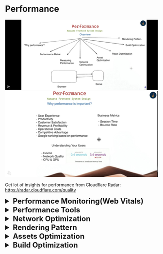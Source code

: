 # Performance

![img.png](images/img.png)
![img_1.png](images/img_1.png)

Get lot of insights for performance from Cloudflare Radar: https://radar.cloudflare.com/quality


<details >
 <summary style="font-size: x-large; font-weight: bold">Performance Monitoring(Web Vitals)</summary>

https://web.dev/articles/vitals
![img_8.png](images/img_8.png)

`Interaction to Next Paint (INP)` was initially developed as an experimental metric to address the runtime performance issues present on the web more comprehensively than `First Input Delay (FID)`.

![img_4.png](images/img_4.png)
<details >
 <summary style="font-size: large; font-weight: bold">LCP(Largest Contentful Paint)</summary>

LCP reports the render time of the largest image or text block visible in the viewport, relative to when the user first navigated to the page.

![img_2.png](images/img_2.png)
![img_9.png](images/img_9.png)

In the first example, the Instagram logo is loaded relatively early and it remains the largest element even as other content is progressively shown. In the Google Search results page example, the largest element is a paragraph of text that is displayed before any of the images or logo finish loading. Since all the individual images are smaller than this paragraph, it remains the largest element throughout the load process.
</details>


<details >
 <summary style="font-size: large; font-weight: bold">CLS(Cumulative Layout Shift)</summary>

CLS is a measure of the largest burst of layout shift scores for every unexpected layout shift that occurs during the entire lifecycle of a page.

![img_6.png](images/img_6.png)

</details>



<details >
 <summary style="font-size: large; font-weight: bold">INP(Interaction to Next Paint)</summary>

INP is a metric that assesses a page's overall responsiveness to user interactions by observing the latency of all click, tap, and keyboard interactions that occur throughout the lifespan of a user's visit to a page. The final INP value is the longest interaction observed, ignoring outliers.

![WSmcjiQC4lyLxGoES4dd.gif](images/WSmcjiQC4lyLxGoES4dd.gif)

![img_5.png](images/img_5.png)

INP is the successor metric to First Input Delay (FID). While both are responsiveness metrics, FID only measured the input delay of the first interaction on a page. INP improves on FID by observing all interactions on a page, beginning from the input delay, to the time it takes to run event handlers, and finally up until the browser has painted the next frame.
</details>

Do this in browser using LightHouse
![img_7.png](images/img_7.png)

![img_10.png](images/img_10.png)
![img_11.png](images/img_11.png)
![img_12.png](images/img_12.png)
</details>





<details >
 <summary style="font-size: x-large; font-weight: bold">Performance Tools</summary>

### Real User Data Monitoring
1. [CRUX](https://developer.chrome.com/docs/crux)
2. [pagespeed.web.dev](https://pagespeed.web.dev/analysis/https-lensview-io/wn663h5be9?form_factor=mobile) (Free)
3. [requestmetrics.com](https://requestmetrics.com/)(Free)
4. [clarity.microsoft.com/](https://clarity.microsoft.com/)(Free)
4. NewRelic
5. Sentry
6. Google Analytics


### Simulated Data
1. [webpagetest.org](https://www.webpagetest.org/result/240712_BiDcDP_2W9/)
   1. ![video.gif](images/video.gif)


### Developer Mode 
1. LightHouse
   - Always used in Incognito mode, an installed extension might affect the result
   - Dock the dev tool section, as putting it in bottom or right side will affect screen size
   - Choose the right device (Mobile or Desktop) then start test
2. Network Tab
3. Performance Tab


</details>





<details >
 <summary style="font-size: x-large; font-weight: bold">Network Optimization</summary>

1. Critical Rendering Path
2. Minimize the number of HTTP requests
3. Async loading of JS: async / defer
4. Avoid Redirection
5. Resource Hinting
6. Early Hints
7. HTTP upgrade methods (http1.1 vs http2 vs http3)
8. Compression: brotli / gzip 
9. HTTP caching: Cache Control 
10. Caching using Service Worker

<details >
 <summary style="font-size: large; font-weight: bold">Critical Rendering Path</summary>

Go through the details how CRP works in [Networking section(How the web work -> CRP)](../09-networking/readme.md#disadvantage)
![img_14.png](images/img_14.png)

## _First packet is of 14KB_

- Above point is important as we can make our app such that all required bear minimum 
HTML, CSS & JS are bundle together whose size is below 14KB. This will allow our app
to show something to user very quickly then we can start putting other required files
in parallel.
- This might be straight forward in Vanilla JS project but framework also we have tools and plugin to achieve this
</details>


<details >
 <summary style="font-size: large; font-weight: bold">Minimize the number of HTTP requests</summary>

Challenges
- Connection Time(TCP, SSL): Each request we make has to go through the multiple connection like TCP, SSL etc which can take time and slow down our app
- Browser Limit per domain(6-10 max parallel calls can be made)

Solution
- Inline CSS
- Inline JS
- Base64 for image
- SVG for image

Here by applying above solution we trying to reduce network which can be costlier in terms of application performance

Example:

**Scenario-1:** 
- When we are loading our style is being loaded from file
- All the images are used as .png file

![img_15.png](images/img_15.png)
![img_16.png](images/img_16.png)

Here you can see how there are more network calls and because of this there quite gap between FCP & LCP


**Scenario-2:**
- When we insert the required CSS in head tag directly in `index.html`
- Replace all the images with SVG

![img_17.png](images/img_17.png)
![img_18.png](images/img_18.png)

Here we have only one network call and it is very fast. There is very little gap between FCP & LCP

We only need to add the required CSS, which is needed when the user first navigated to the page, and we have very fast LCP
</details>



<details >
 <summary style="font-size: large; font-weight: bold">Async loading of JS</summary>

For more details refer [HTML section](../01-html/readme.md)
![img_19.png](images/img_19.png)


```html
<!-- index.html -->
<head>
    <script src="index.js"></script>
</head>
<body>
...
</body>
```

```js
//index.js
function addListner() {
  document.querySelectorAll(".card").forEach((card) =>
    card.addEventListener("click", function () {
      alert("Hi");
    })
  );
}

// We will not get error even though JS file has ran before HTML loads
// because below line will add lister once window is loaded
window.onload = addListner;
```

**Scenario-1:**
Script tag with no special attributes

![img_20.png](images/img_20.png)


**Scenario-2:**
Script tag with `async` attribute

![img_21.png](images/img_21.png)


**Scenario-3:**
Script tag with `defer` attribute

![img_22.png](images/img_22.png)
</details>


<details >
 <summary style="font-size: large; font-weight: bold">Avoid Redirection</summary>

- Avoid redirection from http to https
- Use website https://hstspreload.org/ to register your domain. So that whenever we call our domain with http then this website takes care of redirection and our server never gets the https request

</details>



<details >
 <summary style="font-size: large; font-weight: bold">Resource Hinting</summary>

![img_23.png](images/img_23.png)
![img_24.png](images/img_24.png)
![img_25.png](images/img_25.png)


<details >
 <summary style="font-size: medium; font-weight: bold">Preconnect</summary>

The `preconnect` hint is used to establish a connection to another origin from where you are fetching critical resources. For example, you may be hosting your images or assets on a CDN or other cross-origin:

```html
<head>
   <link rel="preconnect" href="https://cdn.glitch.global" /<
</head>
```

![img_27.png](images/img_27.png)
![img_26.png](images/img_26.png)
https://learn-performance-resource-hints.glitch.me/1

A common use case for preconnect is Google Fonts.

```html
<link rel="preconnect" href="https://fonts.googleapis.com">
<link rel="preconnect" href="https://fonts.gstatic.com" crossorigin>
```
The crossorigin attribute is used to indicate whether a resource must be fetched using Cross-Origin Resource Sharing (CORS). When using the preconnect hint, if the resource being downloaded from the origin uses CORS—such as font files—then you need to add the crossorigin attribute to the preconnect hint.

**Note:** If you omit the `crossorigin` attribute, the browser opens a new connection when it downloads the font files, and doesn't reuse the connection opened with the `preconnect` hints.

https://web.dev/learn/performance/resource-hints?continue=https%3A%2F%2Fweb.dev%2Flearn%2Fperformance%23article-https%3A%2F%2Fweb.dev%2Flearn%2Fperformance%2Fresource-hints#preconnect
</details>


<details >
 <summary style="font-size: medium; font-weight: bold">dns-prefetch</summary>

While opening connections to cross-origin servers early can significantly improve initial page load time, it may not be either reasonable or possible to establish connections to many cross-origin servers at once. If you're concerned that you may be overusing preconnect, a much less costly resource hint is the dns-prefetch hint.

Per its name, dns-prefetch doesn't establish a connection to a cross-origin server, but rather just performs the DNS lookup for it ahead of time. A DNS lookup occurs when a domain name is resolved to its underlying IP address. While layers of DNS caches at the device and network levels help to make this a generally fast process, it still takes some amount of time.

```html
<link rel="dns-prefetch" href="https://fonts.googleapis.com">
<link rel="dns-prefetch" href="https://fonts.gstatic.com">
```
![img_28.png](images/img_28.png)
DNS lookups are fairly inexpensive, and because of their relatively small cost, they may be a more appropriate tool in some cases than a preconnect. In particular, it may be a desirable resource hint to use in cases of links that navigate to other websites that you think the user is likely to follow. dnstradamus is one such tool that does this automatically using JavaScript, and uses the Intersection Observer API to inject dns-prefetch hints into the current page's HTML when links to other websites are scrolled into the user's viewport.

https://web.dev/learn/performance/resource-hints?continue=https%3A%2F%2Fweb.dev%2Flearn%2Fperformance%23article-https%3A%2F%2Fweb.dev%2Flearn%2Fperformance%2Fresource-hints#dns-prefetch
</details>


<details >
 <summary style="font-size: medium; font-weight: bold">Preload</summary>

The `preload` resource hint instructs the browser to initiate a request for a resource. This is helpful when a critical resource is not immediately discoverable, for example a `background-image` URL.

This demo uses uses CSS `background-image` to create the image grid below, as opposed to `img` elements. To download the first image quicker, the page includes a `preload` hint for the first image resource.


```html
<link rel="preload"
      href="https://cdn.glitch.global/db01a8e4-9230-4c5c-977d-85d0e0c3e74c/image-1.jpg?v=1669198400523"
      as="image" />
```

![img_29.png](images/img_29.png)
![img_30.png](images/img_30.png)
https://learn-performance-resource-hints.glitch.me/3

### Usecase👇🏻


`preload` directives should be limited to late-discovered critical resources. The most common use cases are font files, CSS files fetched through `@import` declarations, or CSS `background-image` resources that are likely to be `Largest Contentful Paint (LCP)` candidates. In such cases, these files wouldn't be discovered by the `preload scanner` as the resource is referenced in external resources.

![img_31.png](images/img_31.png)

https://web.dev/learn/performance/resource-hints?continue=https%3A%2F%2Fweb.dev%2Flearn%2Fperformance%23article-https%3A%2F%2Fweb.dev%2Flearn%2Fperformance%2Fresource-hints#preload
</details>


<details >
 <summary style="font-size: medium; font-weight: bold">Prefetch</summary>

The prefetch directive is used to initiate a low priority request for a resource likely to be used for future navigations:

```html
<link rel="prefetch" href="/next-page.css" as="style">
```
This directive largely follows the same format as the `preload` directive, only the `<link>` element's rel attribute uses a value of `prefetch` instead. Unlike the `preload` directive, however, `prefetch` is largely speculative in that you're initiating a fetch for a resource for a future navigation that may or may not happen.

There are times when `prefetch` can be beneficial—for example, if you've identified a user flow on your website that most users follow to completion, a `prefetch` for a render-critical resource for those future pages can help to reduce load times for them.

Note: Given the speculative nature of prefetch, its use comes with the potential downside that data used to fetch the resource may go unused if the user does not navigate to the page that ends up needing the prefetched resource. Rely on your analytics or other data sources for your website's usage patterns to decide for yourself if using prefetch is a good idea. Alternatively, you can use the Save-Data hint to opt out of prefetches for users who have specified a preference for reduced data usage

https://web.dev/learn/performance/resource-hints?continue=https%3A%2F%2Fweb.dev%2Flearn%2Fperformance%23article-https%3A%2F%2Fweb.dev%2Flearn%2Fperformance%2Fresource-hints#prefetch
</details>


<details >
 <summary style="font-size: medium; font-weight: bold">Fetchpriority</summary>

You can use the `Fetch Priority API` through its fetchpriority attribute to increase the priority of a resource. You can use the attribute with `<link>`, `<img>`, and `<script>` elements.

This demo assigns a fetchpriority="high" to the first, larger image, while a fetchpriority="low" to the remaining images.

![img_32.png](images/img_32.png)
https://learn-performance-resource-hints.glitch.me/5

By default, images are fetched with a lower priority. After layout, if the image is found to be within the initial viewport, the priority is increased to **High** priority. In the preceding HTML snippet, fetchpriority immediately tells the browser to download the larger LCP image with a **High** priority, while the less important thumbnail images are downloaded with a lower priority.

Modern browsers load resources in two phases. The first phase is reserved for critical resources and ends once all blocking scripts have been downloaded and executed. During this phase, **Low** priority resources may be delayed from downloading. By using `fetchpriority="high"` you can increase the priority of a resource, enabling the browser to download it during the first phase.

https://web.dev/learn/performance/resource-hints?continue=https%3A%2F%2Fweb.dev%2Flearn%2Fperformance%23article-https%3A%2F%2Fweb.dev%2Flearn%2Fperformance%2Fresource-hints#fetch_priority_api
</details>

</details>

<details >
 <summary style="font-size: large; font-weight: bold">Early Hints</summary>

Websites have become more sophisticated over time. As such, it's not unusual that a server needs to perform non-trivial work (for example, access to databases, or CDNs accessing the origin server) to produce the HTML for the requested page. Unfortunately, this "server think-time" results in extra latency before the browser can start rendering the page. Indeed, the connection effectively goes idle for as long as it takes the server to prepare the response

![img_33.png](images/img_33.png)

Early Hints is an HTTP status code (`103 Early Hints`) used to send a preliminary HTTP response ahead of a final response. This allows a server to send hints to the browser about critical subresources (for example, style sheets for the page, critical JavaScript) or origins that will be likely used by the page, while the server is busy generating the main resource. The browser can use those hints to warm up connections, and request subresources, while waiting for the main resource. In other words, Early Hints helps the browser take advantage of such "server think-time" by doing some work in advance, thereby speeding up page loads.

![img_34.png](images/img_34.png)

In some cases, the performance improvement to the Largest Contentful Paint can go from several hundred milliseconds, as observed by Shopify and by Cloudflare, and up to a second faster, as seen in this before and after comparison:

![img_35.png](images/img_35.png)

https://developer.chrome.com/docs/web-platform/early-hints#:~:text=The%20browser%20can%20use%20those,thereby%20speeding%20up%20page%20loads.
</details>


<details >
 <summary style="font-size: large; font-weight: bold">HTTP upgrade methods</summary>


![img_37.png](images/img_37.png)
![img_36.png](images/img_36.png)

- HTTP 1.0 was finalized and fully documented in 1996. Every
  request to the same server requires a separate TCP connection.

- HTTP 1.1 was published in 1997. A TCP connection can be left
  open for reuse (persistent connection), but it doesn’t solve the HOL
  (head-of-line) blocking issue.
   - **HOL blocking** - when the number of allowed parallel requests in the
     browser is used up, subsequent requests need to wait for the former
     ones to complete.
     53

- HTTP 2.0 was published in 2015. It addresses HOL issue through
  request multiplexing, which eliminates HOL blocking at the application
  layer, but HOL still exists at the transport (TCP) layer.
  As you can see in the diagram, HTTP 2.0 introduced the concept of
  HTTP “streams”: an abstraction that allows multiplexing different HTTP
  exchanges onto the same TCP connection. Each stream doesn’t need
  to be sent in order.

- HTTP 3.0 first draft was published in 2020. It is the proposed
  successor to HTTP 2.0. It uses QUIC instead of TCP for the underlying
  transport protocol, thus removing HOL blocking in the transport layer.
  QUIC is based on UDP. It introduces streams as first-class citizens at
  the transport layer. QUIC streams share the same QUIC connection,
  so no additional handshakes and slow starts are required to create
  new ones, but QUIC streams are delivered independently such that in
  most cases packet loss affecting one stream doesn't affect others.

Referred Video: https://www.youtube.com/watch?v=a-sBfyiXysI&t=2s


Two main factors dictate which HTTP version will be used for a website:

1. **Server Configuration:** The web server software that hosts the website plays a crucial role. The server administrator configures it to support specific HTTP versions (e.g., HTTP/1.1, HTTP/2). A website can only use a version that the server actively supports.

2. **Client Capabilities:** The web browser or client application used to access the website also has its part. Modern browsers typically support the latest HTTP versions (e.g., HTTP/2). However, older browsers might be limited to earlier versions (e.g., HTTP/1.1).

Here's how the negotiation happens:

* When you try to access a website, your browser initiates a connection with the server.
* The server sends a response header that includes information about the supported HTTP versions.
* The browser checks its own capabilities and negotiates the highest mutually supported version for optimal communication.

In most cases, with modern browsers and up-to-date servers, you'll automatically use the most efficient HTTP version available.

![img_38.png](images/img_38.png)
![img_39.png](images/img_39.png)

#### HTTP/2 & HTTP/3 both need https connection.

Therefore we need to setup our server with SSL certificate to enable `https` connection, then
we use library `spdy` on express server to setup HTTP/2

Below is small example to see this in action

#### HTTP/1.1
When using HTTP/1.1, browsers impose a per-domain limit of 6-8 connections, depending on the browser implementation. This allows at most 6-8 concurrent requests per domain.
![img_40.png](images/img_40.png)

#### HTTP/2
With the HTTP/2 protocol, browsers have to open only 1 connection per domain. However, thanks to its multiplexing feature, HTTP/2 does not quite raise the limit, but simply removes the theoretical limit on the number of concurrent requests per domain.

It is virtually unlimited in the sense that browsers and servers may limit the number of concurrent requests via the HTTP/2 configuration parameter called SETTINGS_MAX_CONCURRENT_STREAMS.

In practice, typical limits are around 100 but could be larger (or, less commonly, smaller), depending on browser implementation and on the server you connect to

![img_41.png](images/img_41.png)
All request are done in parallel in HTTP/2.



```js
//index.js

const express = require("express");
const spdy = require('spdy');
const fs = require("fs");


const PORT = 3010;
const app = express();

app.use(express.static('public'));

app.get('/', (req, res) => {
   console.log(req.url);
   res.sendFile(__dirname + '/index.html');
});

const CERT_DIR = `${__dirname}/cert`;

const server = spdy.createServer(
        {
           key: fs.readFileSync(`${CERT_DIR}/server.key`),
           cert: fs.readFileSync(`${CERT_DIR}/server.cert`),
        },
        app
);

server.listen(PORT, () => {
   console.log(`Server started at https://localhost:${PORT}`);
});
```

Complete code: https://github.com/namastedev/namaste-frontend-system-design/tree/master/Performance/Network%20Optimization/example4

</details>



<details >
 <summary style="font-size: large; font-weight: bold">Compression: brotli / gzip</summary>

Brotli is a newer compression algorithm which can provide even better text compression results than gzip. According to CertSimple, Brotli performance is:

- `14% smaller than gzip` for JavaScript
- `21% smaller than gzip` for HTML
- `17% smaller than gzip` for CSS

1. To use Brotli, your server must support **HTTPS**. 
2. Brotli is supported in the latest versions of most browsers. 
Browsers that support Brotli will include br in Accept-Encoding headers:
   `Accept-Encoding: gzip, deflate, br`

![img_42.png](images/img_42.png)
![img_43.png](images/img_43.png)
![img_44.png](images/img_44.png)

To know how to set things up: https://web.dev/articles/codelab-text-compression-brotli
</details>


<details >
 <summary style="font-size: large; font-weight: bold">Caching</summary>

- Use Cache Policy(cache-control, expire, etag, last-modified)
- Service Worker
To know more refer Database module
</details>

</details>







<details >
 <summary style="font-size: x-large; font-weight: bold">Rendering Pattern</summary>


In Short all rendering pattern: https://www.youtube.com/watch?v=Dkx5ydvtpCA

One of the main aims of all rendering patterns is to optimize how we ship and execute JS on the client side. More JS means less performant website.

![img_45.png](images/img_45.png)



For more detailed description of below content go through this article: https://www.debugbear.com/blog/server-side-rendering
<details >
 <summary style="font-size: large; font-weight: bold">Client Side Rendering(CSR)</summary>

### What is Rendering?

In web development, rendering means the process of converting application code into interactive web pages. The page HTML is generated by a JavaScript engine. With client-side rendering, this is always done on the frontend. The browser then takes the generated HTML to visually render the page.
We get the dynamic part by hitting API during a render period. This can be done server-side or user-side.


- If you use client-side rendering, it’s the user’s browser that generates the entire app, including the `user interface (UI)`, `data`, and `functionality`. No server is involved in the process, except to store the client-side code and data and transfer it to the browser.

- In CSR apps, the HTML file only contains a blank `root` (often also named `app`) element and a `script` tag. The root element is populated by the browser that downloads and processes the JavaScript bundle to render all the other elements:

```html
<!doctype html>
<html lang="en">
  <head>
    <meta charset="UTF-8" />
    <title>CSR</title>
  </head>
  <body>
    <div id="root"><!-- blank --></div>
    <script src="/bundle.js"></script>
  </body>
</html>
```

- Since the browser needs to download and run the whole application code before the content appears on the screen, the first page load is usually slow with client-side rendering (server-side rendering splits this process between the client and server).

- As a result, users see a blank screen or loading spinner for a relatively long time. This leads to a poorer user experience and higher bounce rates (see Google’s discussion of how page load time impacts bounce rates).



![img_48.png](images/img_48.png)
![img_46.png](images/img_46.png)
</details>



<details >
 <summary style="font-size: large; font-weight: bold">Server Side Rendering(SSR)</summary>

- Server-side rendering, also known as universal or isomorphic rendering
-  SSR generates the static HTML markup on the server using a backend runtime such as Node.js that can run the JavaScript code to build the UI components.


All HTML elements inside the root element were rendered on the server:

```html
<!doctype html>
<html lang="en">
  <head>
    <meta charset="UTF-8" />
    <title>SSR</title>
  </head>
  <body>
    <div id="root">
      <div class="container">
        <h2>Stay Updated</h2>
        <form method="post">
          <input
            type="email"
            name="email"
            placeholder="Enter your email"
            required
          />
          <button type="submit">Subscribe</button>
        </form>
      </div>
    </div>
    <script src="/bundle.js"></script>
  </body>
</html>
```

### Steps in the server-side rendering process

**An SSR app processes the same JavaScript code on both the client and server side — this is why it’s also called universal rendering.**


1. **Client’s HTTP request** – When the user enters the URL into the browser’s address bar, it establishes an HTTP connection with the server, then sends the server a request for the HTML document.
2. **Data fetching** – The server fetches any required data from the database or third-party APIs.
3. **Server-side pre-rendering** – The server compiles the JavaScript components into static HTML.
4. **Server’s HTTP response** – The server sends this HTML document to the client.
5. **Page load and rendering** – The client downloads the HTML file and displays the static components on the page.
6. **Hydration** – The client downloads the JavaScript file(s) embedded into the HTML, processes the code, and attaches event listeners to the components. This process is also called hydration or rehydration.

Note that the flowchart below starts with Step 4 when the browser gets the server’s response:
![img_49.png](images/img_49.png)

Universal JavaScript code that also runs on the server side
- React uses the `ReactDomServer` object together with the `hydrateRoot()` method.
- Vue has a `createSSRApp()` method and a corresponding server-side rendering API.
- Angular has its in-house server-side rendering tool called `Angular Universal`.

### Advantages
1. **SEO:** These days, search engine bots can easily crawl static HTML, but they still tend to have problems with indexing JavaScript-generated content. Even though Google can now index synchronous JavaScript, JavaScript SEO is a complicated question with several drawbacks such as delays in JavaScript indexing.
2. Faster initial page loads
3. **Faster Largest Contentful Paint (LCP):**  As the largest content element (either an image or text block) is part of the static content your server pre-renders, SSR will display it faster on the screen.
4. **Lower Cumulative Layout Shift (CLS):** With server-side rendering, the browser doesn’t have to go over the rendering process step by step, which typically results in fewer random layout shifts and, therefore, better CLS scores.
5. **Fewer issues with social media indexing:** For example, Facebook’s Open Graph Protocol and Twitter Cards don’t support client-side rendering.
6. **Better for accessibility:** As the server sends pre-rendered content to the browser, SSR apps are more suitable for people who use older devices with less powerful CPUs.
7. **Data Fetching:** Server Components allow you to move data fetching to the server, closer to your data source. This can improve performance by reducing time it takes to fetch data needed for rendering, and the number of requests the client needs to make.
8. **Security:** Server Components allow you to keep sensitive data and logic on the server, such as tokens and API keys, without the risk of exposing them to the client. 
9. **Caching:** By rendering on the server, the result can be cached and reused on subsequent requests and across users. This can improve performance and reduce cost by reducing the amount of rendering and data fetching done on each request.
10. **Streaming:** Server Components allow you to split the rendering work into chunks and stream them to the client as they become ready. This allows the user to see parts of the page earlier without having to wait for the entire page to be rendered on the server.
11. **Bundle Size:** We can reduce bundle size of our app by moving part of code which uses bigger library to server and get the outcome from server.


### Disadvantages
1. If you have any API which takes more time to load, then client will not recieve anything until that API call is made, slow API act like bottleneck.
This will increase LCP(Largest Contentful Paint).
2. Increased complexity
3. **Potentially higher First Input Delay (FID):** With server-side rendering, the browser displays static content faster (which leads to a better LCP), but it still needs time to hydrate the application. As a result, the app looks ready for interaction while the code is still being processed in the background. If the user tries to interact with the app during this period of time, there will be a delay in the browser’s response.
4. **Less efficient caching:** With client-side rendering, you can speed up your app by taking full advantage of browser caching. The initial page HTML is the same for all pages, so you can cache it and load it from a content delivery network (CDN) along with the JavaScript code.With server-side rendering, the page HTML is different for each page, so it’s harder to cache this on a CDN.
5. **Higher costs:** As client-side apps don’t need a server, you can deploy them to a free or cheap static storage service such as Netlifly or Amazon S3. However, you’ll need to pay for a server or at least a “serverless” backend to deploy an SSR application, which means higher running costs.


#### Nextjs14 code -> Use `getServerSideProps` for making route SSR
```js
import Image from 'next/image';

const Tutorials = ({ video }) => {
  return (
      <li className='mb-6'>
        <a
          href={`https://www.youtube.com/watch?v=${video.id}`}
          target='_blank'
          rel='noopener noreferrer'
          className='hover:opacity-80'
        >
          <Image
            src={video.image}
            alt={video.title}
            width={420}
            height={200}
            className='mb-4 rounded-md'
          />
          <h4>{video.title}</h4>
          <div>
            {video.views} &bull; {video.published}
          </div>
        </a>
      </li>
  )
}

export default function Home({ videos }) {
  return (
    <>
    <h1>Tutorials</h1>
    <ul>
        {videos?.map((video, index) => (
          <Tutorials video={video} key={index} />
        ))}
      </ul>
    </>
  )
}

// This gets called on every request
export async function getServerSideProps() {
  // Fetch data from external API
  // await new Promise((resolve) => setTimeout(resolve, 3000))
  const res = await fetch('http://localhost:4000/tutorials');
  const videos = await res.json()
  // Pass data to the page via props
  return { props: { videos } }
}
```
</details>



<details >
 <summary style="font-size: large; font-weight: bold">Static Site Generation(SSG)</summary>

During the build time itself all the data will be fetched from API and rendered final HTML is generated
which served whenever we access the page. Even something got changed after that like new images or any data updated,
those thing won't be reflected on the page. It will just show the same content which there during the build time.
![img_47.png](images/img_47.png)

#### Nextjs14 code -> Use `getStaticProps` for making route SSG
```js
import Image from 'next/image';

const Tutorials = ({ video }) => {
  return (
      <li className='mb-6'>
        <a
          href={`https://www.youtube.com/watch?v=${video.id}`}
          target='_blank'
          rel='noopener noreferrer'
          className='hover:opacity-80'
        >
          <Image
            src={video.image}
            alt={video.title}
            width={420}
            height={200}
            className='mb-4 rounded-md'
          />
          <h4>{video.title}</h4>
          <div>
            {video.views} &bull; {video.published}
          </div>
        </a>
      </li>
  )
}

export default function Home({ videos }) {
  return (
    <>
    <h1>Tutorials</h1>
    <ul>
        {videos?.map((video, index) => (
          <Tutorials video={video} key={index} />
        ))}
      </ul>
    </>
  )
}

// This gets called on every request
export async function getStaticProps() {
  // Fetch data from external API
  await new Promise((resolve) => setTimeout(resolve, 3000))
  const res = await fetch('http://localhost:4000/tutorials');
  const videos = await res.json()
  // Pass data to the page via props
  return { props: { videos } }
}
```
</details>


<details >
 <summary style="font-size: large; font-weight: bold">React Server Component(RSC)</summary>

Read full details about RSC here: https://vercel.com/blog/understanding-react-server-components

![img_50.png](images/img_50.png)
![img_51.png](images/img_51.png)
</details>



<details >
 <summary style="font-size: large; font-weight: bold">Qwik(Resumability)</summary>

![img_52.png](images/img_52.png)


Short Video from Fireship: https://www.youtube.com/watch?v=x2eF3YLiNhY
Must read article to understand `Hydration` & `Resumability`: https://www.builder.io/blog/hydration-is-pure-overhead


The hard part of hydration is knowing `WHAT` event handlers we need and `WHERE` they need to be attached.

- `WHAT`: The event handler is a closure that contains the behavior of the event handler. It is what should happen if a user triggers this event.
- `WHERE`: The location of the DOM element where the WHAT needs to be attached to (includes the event type.)

The added complication is that WHAT is a closure that closes over APP_STATE and FRAMEWORK_STATE:

- `APP_STATE`: the state of the application. APP_STATE is what most people think of as the state. Without APP_STATE, your application has nothing dynamic to show to the user.
- `FRAMEWORK_STATE`: the internal state of the framework. Without FRAMEWORK_STATE, the framework does not know which DOM nodes to update or when the framework should update them. Examples are component-tree, and references to render functions.


Hydration is recovering event handlers by downloading and re-executing all components in the SSR/SSG-rendered HTML. The site is sent to the client twice, once as HTML, and again as JavaScript. Additionally, the framework must eagerly execute the JavaScript to recover `WHAT`, `WHERE`, `APP_STATE`, and `FRAMEWORK_STATE`. All this work just to retrieve something the server already had but discarded!

![img_53.png](images/img_53.png)
</details>

</details>







<details >
 <summary style="font-size: x-large; font-weight: bold">Assets Optimization</summary>

<details >
 <summary style="font-size: large; font-weight: bold">Image Optimization</summary>

```html
<picture>
  <source 
    type="image/avif"
    srcset="/image.avif?width=100 100w, /image.avif?width=200 200w, /image.avif?width=400 400w, /image.avif?width=800 800w" />
  <source 
    type="image/webp"
    srcset="/image.webp?width=100 100w, /image.webp?width=200 200w, /image.webp?width=400 400w, /image.webp?width=800 800w" />
  <img 
    src="/image.png"
    srcset="/image.png?width=100 100w, /image.png?width=200 200w, /image.png?width=400 400w, /image.png?width=800 800w"
    sizes="(max-width: 800px) 100vw, 50vw"
    style="width: 100%; aspect-ratio: 16/9"
    loading="lazy"
    decoding="async"
    alt="Builder.io drag and drop interface"
  />
</picture>
```

1. **For high priority images:**
The above image is a good default, and best for images that may be below the fold ((that is, images that will be in the browser’s viewport immediately on first load)).

For your highest priority images, you should remove loading="lazy" and decoding="async" and consider adding fetchpriority="high" if this is your absolute highest priority image, like your LCP image:

2. **For vectors (like SVGs):**

Also, for vector formats such as SVG, we don't need to provide multiple sizes and formats, and can just include the below:
```html
<!-- for SVG -->
<img 
  src="/image.svg"
  style="width: 100%; aspect-ratio: 16/9"
  loading="lazy"
  decoding="async"
  alt="Builder.io drag and drop interface"
/>
```

Note that we completely removed the <picture> and <source> tags, as well as removed the srcset and sizes attributes, as they are no longer needed.

For high priority SVGs, the same rules mentioned above apply (remove loading and decoding, and optionally add fetchpriority="high" for your LCP image)

3. **An easier way**
These days, you almost never need write all of that stuff by hand. Frameworks like NextJS and Qwik, as well as platforms like Cloudinary and Builder.io, provide image components that make this straightforward, and look instead like the below:

```html
<!-- 😍 -->
<Image 
  src="/image.png" 
  alt="Builder.io drag and drop interface" />
```

Referred article: https://www.builder.io/blog/fast-images
<br/>
Referred Video: https://youtu.be/9JDlZxR8gVw?si=qHDyy-zadGpeBGCs&t=336


<details >
 <summary style="font-size: medium; font-weight: bold">1. Why you should (generally) avoid `background-image` in CSS</summary>

```css
/* 🚩 */
.hero {
  background-image: image-set(url("/image-1x.png") 1x, url("/image-2x.png") 2x);
}
```

1. Outside of using SVGs, there's virtually no case where every visitor to your site should receive the exact same image file, given the vast amount of screen sizes and resolutions individuals have these days.
2. We could write some bloated CSS that combined media queries and image-set
3. With an image tag, you have the link to the src right in the HTML. So the browser can fetch the initial HTML, scan for images, and begin fetching high-priority images immediately.
4. you can work around some things, like inlining CSS, preloading images, and pre-connecting to origins. But, as you read on, you will see additional advantages you get with the HTML `img` tag that you sadly don’t get with `background-image` in CSS.
![img_23.png](img_23.png)
5. When to consider a background image
   1.  For instance, if you have a very small image you want to tile with `background-repeat` , there isn’t an easy way to accomplish repeating (that I know of) with img tags.
   2.  But for any image that is larger than, say, 50px, I would highly suggest avoiding setting it in CSS and instead using an img tag for virtually everything.

</details>



<details >
 <summary style="font-size: medium; font-weight: bold"> 2. Browser-native lazy loading</summary>

![img_22.png](img_22.png)

1. As now your visitors won’t automatically download images that are not even in the viewport for `loading='lazy'`.
2. `loading='eager'` will fetch the images on high priority
3.  Ideally, do not lazy load images “above the fold” (that is, images that will be in the browser’s viewport immediately on first load). That will help ensure your most critical images load as soon as possible, and all others will load only as needed.

</details>



<details >
 <summary style="font-size: medium; font-weight: bold">3. Optimal sizing for all screen sizes and resolutions</summary>


![img_4.png](img_114.png)
![img_5.png](img_115.png)
![img_6.png](img_116.png)
![img_7.png](img_117.png)
![img_8.png](img_118.png)
![img_9.png](img_119.png)

```html
<img 
  srcset="
    /image.png?width=100 100w,
    /image.png?width=200 200w,
    /image.png?width=400 400w,
    /image.png?width=800 800w
  "
  ...
>
```

1. One important thing to note is that this is a more powerful version than you get with `image-set` in CSS, because you can use the `w unit` in an `img` `srcset`.
2. What is useful about it is that it takes both size and resolution into account. So, if the image is currently displaying `200px` wide, on a `2x pixel density` device, with the above `srcset` the browser will know to grab the `400w` image (that is, the image that is `400px` wide, so it displays perfectly at `2x pixel density`). Similarly, the same image on a `1x pixel density` image will grab the `200w` image.

</details>



<details >
 <summary style="font-size: medium; font-weight: bold">4. Modern formats with the `picture` tag</summary>

![img_3.png](img_113.png)
- **Most Optimized Image Formates: AVIF > WebP > PNG**
  So it is always good to check if browser support these than use most optimized one.

- Inside the `<picture>` tag we can define these format and based on browser support first most
  optimized one will be used, otherwise fallback to the next one.

```html
<picture>
  <source 
    type="image/avif"
    srcset="/image.avif?width=100 100w, /image.avif?width=200 200w, /image.avif?width=400 400w, /image.avif?width=800 800w, ...">
  <source 
    type="image/webp"
    srcset="/image.webp?width=100 100w, /image.webp?width=200 200w, /image.webp?width=400 400w, /image.webp?width=800 800w, ...">
  <img ...>
</picture>
```
</details>



<details >
 <summary style="font-size: medium; font-weight: bold">5. Don’t forget the `aspect-ratio`</summary>

1. It’s important to keep in mind that we also want to avoid layout shifts. This happens when an image loads if you don’t specify a precise size for the image ahead of the image downloading. There are two ways you can accomplish this.
   1. The first is to specify a `width` and `height` attribute for your image. And optionally, but often a good idea, set the images `height` to `auto` in CSS so that the image is properly responsive as the screen size changes:
   ```html
        <img 
        width="500"
        height="300"
        style="height: auto"
        ...
       >
   ```
   2. Alternatively, you can also just use the newer `aspect-ratio` property in CSS to always have the right aspect ratio automatically. With this option, you don’t need to know the exact width and height of your image, just its aspect ratio:
   ```html
    <img style="aspect-ratio: 5 / 3; width: 100%" ...>
   ```
2. `aspect-ratio` also pairs great with `object-fit` and `object-position`, which are quite similar to `background-size` and `background-position` for background images, respectively.

```css
.my-image {
    aspect-ratio: 5 / 3;
    width: 100%;
    /* Fill the available space, even if the 
       image has a different intrinsic aspect ratio */
    object-fit: cover;
}
```
</details>




<details >
 <summary style="font-size: medium; font-weight: bold">6. Async image decoding</summary>

Additionally, you can specify decoding="async" to images to allow the browser to move the image decoding off of the main thread. MDN recommends to [use this for off-screen images.](https://developer.mozilla.org/en-US/docs/Web/API/HTMLImageElement/decoding#usage_notes)
```html
<img decoding="async" ... >
```
</details>




<details >
 <summary style="font-size: medium; font-weight: bold">7. Resource hints</summary>

1. One last, and more advanced option, is `fetchpriority`. This can be helpful to hint to the browser if an image is extra high priority, such as your LCP image.
2. Or, to lower the priority of images, such as if you have images that are above the fold but not of high importance, such as on other pages of a carousel:
````html
<div class="carousel">
  <img class="slide-1" fetchpriority="high">
  <img class="slide-2" fetchpriority="low">
  <img class="slide-3" fetchpriority="low">
</div>
````
</details>



<details >
 <summary style="font-size: medium; font-weight: bold">8. Add your `alt` text, kids</summary>

1. Yes, alt text is critical for accessibility and SEO, and is not to be overlooked:
```html
<img
  alt="Builder.io drag and drop interface"
  ...
>
```

2. Or, for images that are purely presentational (like abstract shapes, colors, or gradients), you can explicitly mark them as presentation only with the `role` attribute:
```html
<img role="presentation" ... >
```
</details>




<details >
 <summary style="font-size: medium; font-weight: bold">9. Understanding the sizes attribute</summary>

![img_10.png](img_1110.png)
![img_11.png](img_1111.png)

1. One important caveat to srcset attribute mentioned above is that browsers need to know the size an image will render at in order to pick the best sized image to fetch.

2. Meaning, once the image has rendered, the browser knows its actual display size, multiples that by the pixel density, and fetches the closest possible image in size in the srcset.

3. But for your initial page load, browsers like chrome have a preload scanner that looks for img tags in the HTML to begin prefetching them immediately.

4. The thing is - this happens even before the page has rendered. For instance, our CSS hasn't even been fetched yet, so we have no indication as to how the image will display and at what size. As a result, the browser has to make some assumptions.

5. By default the browser will assume all images are 100vw - aka the full page width. That's anywhere from a little to a whole lot larger than they actually are. So that is far from optimal.

This is where the sizes attribute comes in handy:

```html
<img 
  srcset="..."
  sizes="(max-width: 400px) 200px, (max-width: 800px) 100vw, 50vw"
  ...
>
```

6. With this attribute, we can tell the browser at various window sizes, how large to expect our image to be (either exactly, with an exact pixel value like 500px, or relative to the window, such as 50vw to say it should display around 50% of the window width).

7. So in the example above, a 900px wide screen will not match either of the first two caluses, and instead match the fallback clause that specifies for larger screens assume the image will display at 50vw.

8. So since 50vw * 900px = 450px the browser will aim for a 450px wide image for a 1x pixel density display, a 900px wide image for 2x pixel density, etc. It will then look for the closest match in the srcset and use that as the image to prefetch.

</details>


<details >
 <summary style="font-size: medium; font-weight: bold">10. Image Compression</summary>

![img.png](img_110.png)
![img_1.png](img_111.png)
![img_2.png](img_112.png)
</details>



<details >
 <summary style="font-size: medium; font-weight: bold">11. Adaptive Media Loading</summary>

![img_12.png](img_1112.png)
![img_13.png](img_1113.png)
![img_15.png](img_15.png)
![img_14.png](img_14.png)
![img_16.png](img_16.png)

</details>


<details >
 <summary style="font-size: medium; font-weight: bold">12. Small Image with Blur Effect</summary>

![img_17.png](img_17.png)
![img_18.png](img_18.png)
While loading we can get extremely low quality images and blur to smooth out the image,
which give good user experience.

</details>



<details >
 <summary style="font-size: medium; font-weight: bold">13. Solid Primary Color as Background</summary>

![img_19.png](img_19.png)

</details>



<details >
 <summary style="font-size: medium; font-weight: bold">14. CSS Sprites</summary>

![img_20.png](img_20.png)
![img_21.png](img_21.png)
Here instead of getting each logo separately we can club all logo together 
and based on our need we just show targeted logo through CSS trick
</details>


</details>





<details >
 <summary style="font-size: large; font-weight: bold">Video Optimization</summary>

1.
![img_24.png](img_24.png)
Since all modern browsers support the H.264 codec, MP4 can be used as the fallback for legacy browsers. The WebM version can use the newer AV1 codec, which is not yet as widely supported, or the earlier VP9 codec, which is better supported than AV1, but typically doesn't compress as well as AV1.

2. 
![img_25.png](img_25.png)
GIF usually takes more time than normal video

3. Thumbnail
![img_26.png](img_26.png)

4.
![img_27.png](img_27.png)
Check Netflix system design video: https://youtu.be/-Sn48geZruk?si=CU3mKk4MZPaEZwyY

5.
![img_28.png](img_28.png)
Check Netflix system design video: https://youtu.be/-Sn48geZruk?si=CU3mKk4MZPaEZwyY

6.
![img_29.png](img_29.png)

7.
![img_30.png](img_30.png)
</details>




<details >
 <summary style="font-size: large; font-weight: bold">Font Optimization</summary>

![img_31.png](img_31.png)

1.
![img_32.png](img_32.png)

Use FOUT by defining `font-display: swap;` like in the example above. This will swap the
font when actual font is available. While FOIT just show empty screen if `font-display` is not defined
https://web.dev/articles/avoid-invisible-text


2.
![img_33.png](img_33.png)
WOFF2 enjoys wide browser support and the best compression—up to 30% better than WOFF. The reduced file size leads to quicker download times. The WOFF2 format is often the only one needed for full compatibility across modern browsers.

3.
![img_34.png](img_34.png)

4.
![img_35.png](img_35.png)
For small font-family use Data URI. It can hold the font data in base64 format.

5.
![img_36.png](img_36.png)

6.
![img_37.png](img_37.png)

We can split font into subset and don't download all, but only what is required

7.
![img_38.png](img_38.png)

If font is not required on fold then just download it asynchronously 

8. Different approach to load font
![img_39.png](img_39.png)

9.
![img_40.png](img_40.png)
![img_41.png](img_41.png)

We can download font programmatically using library like `fontfaceobserver`, initially we can
have default `sans-serif` font then per our need to use class `fonts-loaded` which hold our custom fonts


For more font performance check: 
1. https://learn-performance-fonts.glitch.me/1
2. https://web.dev/learn/performance/optimize-web-fonts?continue=https%3A%2F%2Fweb.dev%2Flearn%2Fperformance%23article-https%3A%2F%2Fweb.dev%2Flearn%2Fperformance%2Foptimize-web-fonts#block
</details>



<details >
 <summary style="font-size: large; font-weight: bold">CSS Optimization</summary>

1.
![img_42.png](img_42.png)
![img_43.png](img_43.png)
Try to load only required css at start because loading all CSS at a time will reduce performance.
From above CPR(Critical Path Rendering) after loading all CSS we need to also parse the CSS 
then build CSSOM which JS need to merge with DOM to make render tree

2.
![img_44.png](img_44.png)
We may be writing CSS for different devices and screen. So it is good idea to split such css,
then use above `media` attribute to define different type and broswer will use these to load 
only that css file is screen user is using


![img_45.png](img_45.png)

![img_46.png](img_46.png)
</details>



<details >
 <summary style="font-size: large; font-weight: bold">JS Optimization</summary>

1. For Async JS loading details refer [HTML section](../01-html/readme.md)

2.
![img_47.png](img_47.png)

After loading JS, computation also have performance impact. So we can use `Web Worker` 
to off load some task from `Main Thread` to `Web Worker`. This is quite useful in case of 
whiteboard, document editor etc.

We communicate with Web Worker using `postMessage`

![img_48.png](img_48.png)
</details>

</details>







<details >
 <summary style="font-size: x-large; font-weight: bold">Build Optimization</summary>

![img_49.png](img_49.png)
![img_50.png](img_50.png)
![img_51.png](img_51.png)
![img_52.png](img_1152.png)

Parcel Feature:
- Hot Module Replacement (HMR)
- File Watcher Algorithm - C++
- Bundling
- Minify Code
- Cleaning our code
- Dev and production build
- Igniting Our App!  Namaste-React )8Super fast build algorithm
- Image Optimization
- Caching while development
- Compression
- Compatible with older browser versions
- Https on dev
- Image Optimization
- Port No
- Consistency Hashing Algorithm
- Zero Config
- Tree Shaking

<details >
 <summary style="font-size: large; font-weight: bold">NPX</summary>

https://dev.to/orlikova/understanding-npx-1m4#:~:text=npx%20stands%20for%20Node%20Package,installing%20them%20on%20your%20system.
1. **What is npx?**

npx stands for Node Package eXecute. This command-line utility, bundled with npm version 5.2.0 and above, allows developers to execute Node.js packages directly from the npm registry without globally installing them on your system.

2. **How Does npx Work?**

- **Checks for Local Installation**: When you run npx <package-name>, npx first looks for a local installation of the package in your project.

- **Executes if Found:** If the package is installed locally, npx executes the package's associated command.

- **Temporary Installation**: If the package is not found npx downloads the package from the npm registry into a temporary cache and adds the necessary executables to your PATH for the execution.

- **Runs the Command**: npx executes the command in the temporary environment, ensuring it uses the correct version and dependencies.

- **Cleanup**: After execution, npx deletes the temporary installation of the package.

If the package exists in your project's package.json, npx will use the version specified there. You can use npx <package-name>@<version> to execute a specific version of a package.

3. **When to Use npx**

One-Off Commands
When you need to use a command-line tool only once or occasionally, npx eliminates the need for a permanent global installation. This keeps your global environment clean and avoids potential version conflicts.

**Examples:**

**Project Initialization:** Create projects without globally installing framework-specific CLIs (e.g., npx create-react-app my-app, npx vue create my-vue-project).
Linting and Formatting: Run code quality tools without installing them globally (e.g., npx eslint ., npx prettier --write .).
Experimenting with New Packages
Test drive different packages or specific versions of packages without committing to a full installation. This is great for evaluating tools before deciding to include them in your project.

**Examples:**

**Trying a Testing Framework:** Explore a new testing framework like Jest (e.g., npx jest --init).
Using a Different Linter: Experiment with an alternative linter (e.g., npx jshint .).

4. **When Not to Use npx**

* **Frequently Used Commands**
For tools you use often (like Vue CLI, TypeScript, etc.), global installation (`npm install -gz) is more efficient.

* **Projects with Tight Dependency Control**
In projects requiring precise versions of tools, install them as project dependencies (npm install) for consistency.

* **Packages Requiring Frequent Updates**
If a tool needs regular updates, a local project installation (npm install) avoids repeated downloads with npx.

* **Long-Running Processes**
npx is meant for short tasks. For ongoing processes, install the package either globally or locally.
</details>
</details>
